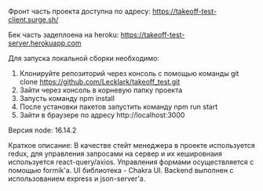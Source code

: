 Фронт часть проекта доступна по адресу: https://takeoff-test-client.surge.sh/

Бек часть задеплоена на heroku: https://takeoff-test-server.herokuapp.com

Для запуска локальной сборки необходимо:
1) Клонируйте репозиторий через консоль с помощью команды git clone https://github.com/Lecklark/takeoff_test.git
2) Зайти через консоль в корневую папку проекта
3) Запусть команду npm install
4) После установки пакетов запустить команду npm run start
5) Зайти в браузере по адресу http://localhost:3000

Версия node: 16.14.2

Краткое описание:
В качестве стейт менеджера в проекте используется redux, для управления запросами на сервер и их кешировнаия используется react-query/axios. Управления формами осуществляется с помощью formik'а. UI библиотека - Chakra UI. Backend выполнен с использованием express и json-server'а.
